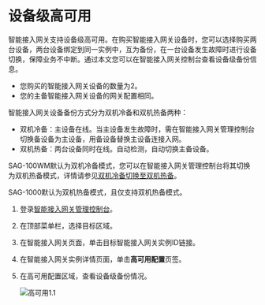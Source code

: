 # 设备级高可用

智能接入网关支持设备级高可用。在购买智能接入网关设备时，您可以选择购买两台设备，两台设备绑定到同一实例中，互为备份，在一台设备发生故障时进行设备切换，保障业务不中断。通过本文您可以在智能接入网关控制台查看设备级备份信息。

-   您购买的智能接入网关设备的数量为2。
-   您的主备智能接入网关设备的网关配置相同。

智能接入网关设备备份方式分为双机冷备和双机热备两种：

-   双机冷备：主设备在线。当主设备发生故障时，需在智能接入网关管理控制台切换备设备为主设备，用备设备替换主设备连接入网。
-   双机热备：两台设备同时在线。自动检测，自动切换主备设备。

SAG-100WM默认为双机冷备模式，您可以在智能接入网关管理控制台将其切换为双机热备模式，详情请参见[双机冷备切换至双机热备](/cn.zh-CN/配置指南/高可用/双机冷备切换至双机热备.md)。

SAG-1000默认为双机热备模式，且仅支持双机热备模式。

1.  登录[智能接入网关管理控制台](https://smartag.console.aliyun.com)。

2.  在顶部菜单栏，选择目标区域。

3.  在智能接入网关页面，单击目标智能接入网关实例ID链接。

4.  在智能接入网关实例详情页面，单击**高可用配置**页签。

5.  在高可用配置区域，查看设备级备份情况。

    ![高可用1.1](https://static-aliyun-doc.oss-cn-hangzhou.aliyuncs.com/assets/img/zh-CN/9970287951/p101922.png)



